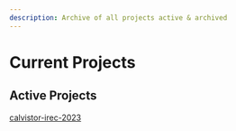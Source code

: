 ```yaml
---
description: Archive of all projects active & archived
---
```


# Current Projects

## Active Projects

[calvistor-irec-2023](../previous-projects/calvistor-irec-2023/ "mention")&#x20;

